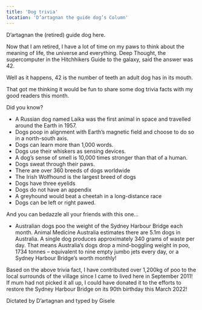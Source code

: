 ```yaml
---
title: 'Dog trivia'
location: 'D’artagnan the guide dog’s Column'
---
```

D’artagnan the (retired) guide dog here.

Now that I am retired, I have a lot of time on my paws to think about the meaning of life, the universe and everything. Deep Thought, the supercomputer in the Hitchhikers Guide to the galaxy, said the answer was 42.

Well as it happens, 42 is the number of teeth an adult dog has in its mouth.

That got me thinking it would be fun to share some dog trivia facts with my good readers this month.

Did you know?
- A Russian dog named Laika was the first animal in space and travelled around the Earth in 1957.
- Dogs poop in alignment with Earth’s magnetic field and choose to do so in a north-south axis.
- Dogs can learn more than 1,000 words.
- Dogs use their whiskers as sensing devices.
- A dog’s sense of smell is 10,000 times stronger than that of a human.
- Dogs sweat through their paws.
- There are over 360 breeds of dogs worldwide
- The Irish Wolfhound is the largest breed of dogs
- Dogs have three eyelids
- Dogs do not have an appendix
- A greyhound would beat a cheetah in a long-distance race
- Dogs can be left or right pawed.

And you can bedazzle all your friends with this one…

- Australian dogs poo the weight of the Sydney Harbour Bridge each month. Animal Medicine Australia estimates there are 5.1m dogs in Australia. A single dog produces approximately 340 grams of waste per day. That means Australia’s dogs drop a mind-boggling weight in poo, 1734 tonnes – equivalent to nine empty jumbo jets every day, or a Sydney Harbour Bridge’s worth monthly!

Based on the above trivia fact, I have contributed over 1,200kg of poo to the local surrounds of the village since I came to lived here in September 2011! If mum had not picked it all up, I could have donated it to the efforts to restore the Sydney Harbour Bridge on its 90th birthday this March 2022!

Dictated by D’artagnan and typed by Gisele

